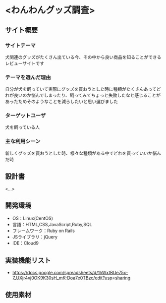 # <わんわんグッズ調査>

## サイト概要
### サイトテーマ
犬関連のグッズがたくさん出ている今、その中から良い商品を知ることができるレビューサイトです

### テーマを選んだ理由
自分が犬を飼っていて実際にグッズを買おうとした時に種類がたくさんあってどれが良いのか悩んでしまったり、飼ってみてちょっと失敗したなと感じることがあったためそのようなことを減らしたいと思い選びました

### ターゲットユーザ
犬を飼っている人

### 主な利用シーン
新しくグッズを買おうとした時、様々な種類がある中でどれを買っていいか悩んだ時

## 設計書
<...>

## 開発環境
- OS：Linux(CentOS)
- 言語：HTML,CSS,JavaScript,Ruby,SQL
- フレームワーク：Ruby on Rails
- JSライブラリ：jQuery
- IDE：Cloud9

## 実装機能リスト
- https://docs.google.com/spreadsheets/d/1hWxtBUe75x-7_UXjr4vj0OK9K30sH_mK-Doa7e0TBzc/edit?usp=sharing

## 使用素材

